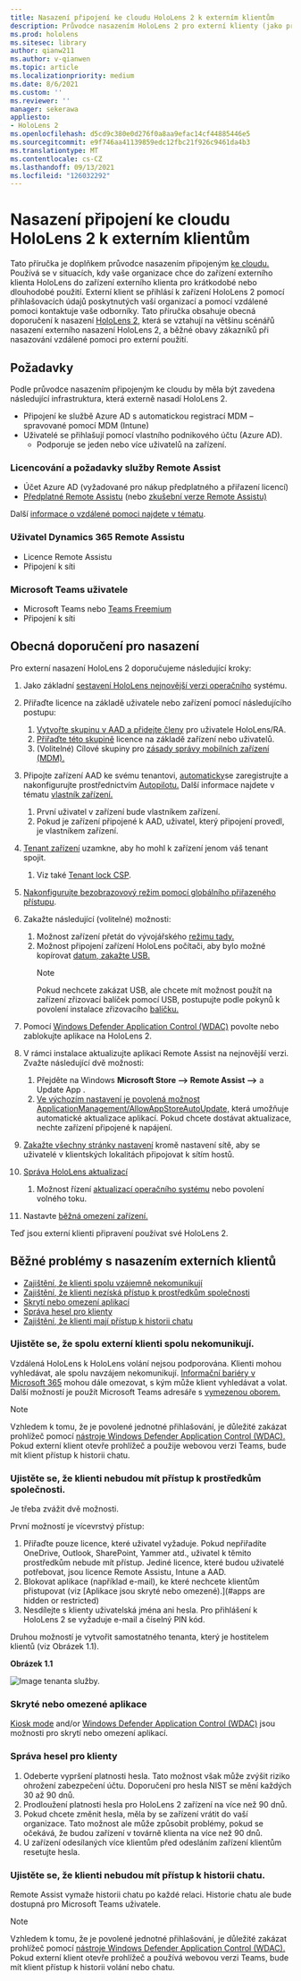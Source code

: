 ```yaml
---
title: Nasazení připojení ke cloudu HoloLens 2 k externím klientům
description: Průvodce nasazením HoloLens 2 pro externí klienty (jako příklad s vzdálenou asistencí)
ms.prod: hololens
ms.sitesec: library
author: qianw211
ms.author: v-qianwen
ms.topic: article
ms.localizationpriority: medium
ms.date: 8/6/2021
ms.custom: ''
ms.reviewer: ''
manager: sekerawa
appliesto:
- HoloLens 2
ms.openlocfilehash: d5cd9c380e0d276f0a8aa9efac14cf44885446e5
ms.sourcegitcommit: e9f746aa41139859edc12fbc21f926c9461da4b3
ms.translationtype: MT
ms.contentlocale: cs-CZ
ms.lasthandoff: 09/13/2021
ms.locfileid: "126032292"
---
```

# <a name="deploy-cloud-connected-hololens-2-to-external-clients"></a>Nasazení připojení ke cloudu HoloLens 2 k externím klientům

Tato příručka je doplňkem průvodce nasazením připojeným [ke cloudu.](hololens2-cloud-connected-overview.md) Používá se v situacích, kdy vaše organizace chce do zařízení externího klienta HoloLens do zařízení externího klienta pro krátkodobé nebo dlouhodobé použití. Externí klient se přihlásí k zařízení HoloLens 2 pomocí přihlašovacích údajů [](/dynamics365/mixed-reality/remote-assist/ra-overview) poskytnutých vaší organizací a pomocí vzdálené pomoci kontaktuje vaše odborníky. Tato příručka obsahuje obecná doporučení k nasazení [HoloLens 2,](#general-deployment-recommendations) která se vztahují [](#common-external-client-deployment-concerns) na většinu scénářů nasazení externího nasazení HoloLens 2, a běžné obavy zákazníků při nasazování vzdálené pomoci pro externí použití. 

## <a name="prerequisites"></a>Požadavky

Podle průvodce nasazením připojeným [](hololens2-cloud-connected-overview.md) ke cloudu by měla být zavedena následující infrastruktura, která externě nasadí HoloLens 2.

- Připojení ke službě Azure AD s automatickou registrací MDM – spravované pomocí MDM (Intune)
- Uživatelé se přihlašují pomocí vlastního podnikového účtu (Azure AD).
    - Podporuje se jeden nebo více uživatelů na zařízení.

### <a name="remote-assist-licensing-and-requirements"></a>Licencování a požadavky služby Remote Assist

- Účet Azure AD (vyžadované pro nákup předplatného a přiřazení licencí)
- [Předplatné Remote Assistu](/dynamics365/mixed-reality/remote-assist/buy-and-deploy-remote-assist) (nebo [zkušební verze Remote Assistu)](/dynamics365/mixed-reality/remote-assist/try-remote-assist)

Další [informace o vzdálené pomoci najdete v tématu](/hololens/hololens2-cloud-connected-overview#learn-about-remote-assist).

### <a name="dynamics-365-remote-assist-user"></a>Uživatel Dynamics 365 Remote Assistu

- Licence Remote Assistu
- Připojení k síti

### <a name="microsoft-teams-user"></a>Microsoft Teams uživatele

- Microsoft Teams nebo [Teams Freemium](https://products.office.com/microsoft-teams/free)
- Připojení k síti

## <a name="general-deployment-recommendations"></a>Obecná doporučení pro nasazení

Pro externí nasazení HoloLens 2 doporučujeme následující kroky:

1. Jako základní [sestavení HoloLens nejnovější verzi operačního](https://aka.ms/hololens2download) systému.
1. Přiřaďte licence na základě uživatele nebo zařízení pomocí následujícího postupu:
    1. [Vytvořte skupinu v AAD a přidejte členy](/azure/active-directory/fundamentals/active-directory-groups-create-azure-portal#create-a-basic-group-and-add-members) pro uživatele HoloLens/RA.
    1. [Přiřaďte této skupině](/azure/active-directory/enterprise-users/licensing-groups-assign#:~:text=In%20this%20article%201%20Assign%20the%20required%20licenses,3%20Check%20for%20license%20problems%20and%20resolve%20them) licence na základě zařízení nebo uživatelů.
    1. (Volitelné) Cílové skupiny pro [zásady správy mobilních zařízení (MDM).](hololens-enroll-mdm.md)

1. Připojte zařízení AAD ke svému tenantovi, [automaticky](/hololens/hololens-enroll-mdm#auto-enrollment-in-mdm)se zaregistrujte a nakonfigurujte prostřednictvím [Autopilotu.](/hololens/hololens2-autopilot) Další informace najdete v tématu [vlastník zařízení.](/hololens/security-adminless-os#device-owner)
    1. První uživatel v zařízení bude vlastníkem zařízení.
    1. Pokud je zařízení připojené k AAD, uživatel, který připojení provedl, je vlastníkem zařízení.
    
1. [Tenant zařízení](/hololens/hololens-release-notes#tenantlockdown-csp-and-autopilot) uzamkne, aby ho mohl k zařízení jenom váš tenant spojit.
    1. Viz také [Tenant lock CSP](/windows/client-management/mdm/tenantlockdown-csp).

1. [Nakonfigurujte bezobrazovový režim pomocí globálního přiřazeného přístupu](/hololens/hololens-global-assigned-access-kiosk).

1. Zakažte následující (volitelné) možnosti:
    1. Možnost zařízení přetát do vývojářského [režimu tady.](/windows/client-management/mdm/policy-csp-applicationmanagement#applicationmanagement-allowdeveloperunlock)
    1. Možnost připojení zařízení HoloLens počítači, aby bylo možné kopírovat [datum, zakažte USB.](/windows/client-management/mdm/policy-csp-connectivity#connectivity-allowusbconnection)
       > [!NOTE]
        > Pokud nechcete zakázat USB, ale chcete mít možnost použít na zařízení zřizovací balíček pomocí USB, postupujte podle pokynů k povolení instalace zřizovacího [balíčku.](/windows/client-management/mdm/policy-csp-security#security-allowaddprovisioningpackage)

1. Pomocí [Windows Defender Application Control (WDAC)](/hololens/windows-defender-application-control-wdac) povolte nebo zablokujte aplikace na HoloLens 2.
1. V rámci instalace aktualizujte aplikaci Remote Assist na nejnovější verzi. Zvažte následující dvě možnosti:
    1. Přejděte na Windows **Microsoft Store --> Remote Assist -->** a Update App .
    1. [Ve výchozím nastavení je povolená možnost ApplicationManagement/AllowAppStoreAutoUpdate,](/windows/client-management/mdm/policy-csp-applicationmanagement#applicationmanagement-allowappstoreautoupdate) která umožňuje automatické aktualizace aplikací. Pokud chcete dostávat aktualizace, nechte zařízení připojené k napájení.
1. [Zakažte všechny stránky nastavení](/hololens/settings-uri-list) kromě nastavení sítě, aby se uživatelé v klientských lokalitách připojovat k sítím hostů.
1. [Správa HoloLens aktualizací](/hololens/hololens-updates)
    1. Možnost řízení [aktualizací operačního systému](/mem/intune/protect/windows-update-for-business-configure#create-and-assign-update-rings) nebo povolení volného toku.
1. Nastavte [běžná omezení zařízení.](/hololens/hololens-common-device-restrictions)

Teď jsou externí klienti připravení používat své HoloLens 2.

## <a name="common-external-client-deployment-concerns"></a>Běžné problémy s nasazením externích klientů

- [Zajištění, že klienti spolu vzájemně nekomunikují](#ensure-that-external-clients-cant-communicate-with-one-another)
- [Zajištění, že klienti nezíská přístup k prostředkům společnosti](#ensure-that-clients-wont-have-access-to-company-resources)
- [Skrytí nebo omezení aplikací](#hidden-or-restricted-apps)
- [Správa hesel pro klienty](#password-management-for-your-clients) 
- [Zajištění, že klienti mají přístup k historii chatu](#ensure-that-clients-wont-have-access-to-chat-history)

### <a name="ensure-that-external-clients-cant-communicate-with-one-another"></a>Ujistěte se, že spolu externí klienti spolu nekomunikují.

Vzdálená HoloLens k HoloLens volání nejsou podporována. Klienti mohou vyhledávat, ale spolu navzájem nekomunikují. [Informační bariéry v Microsoft 365](/microsoft-365/compliance/information-barriers) mohou dále omezovat, s kým může klient vyhledávat a volat. Další možností je použít Microsoft Teams adresáře s [vymezenou oborem.](/MicrosoftTeams/teams-scoped-directory-search)

 > [!NOTE]
> Vzhledem k tomu, že je povolené jednotné přihlašování, je důležité zakázat prohlížeč pomocí [nástroje Windows Defender Application Control (WDAC).](/hololens/windows-defender-application-control-wdac) Pokud externí klient otevře prohlížeč a použije webovou verzi Teams, bude mít klient přístup k historii chatu.

### <a name="ensure-that-clients-wont-have-access-to-company-resources"></a>Ujistěte se, že klienti nebudou mít přístup k prostředkům společnosti.

Je třeba zvážit dvě možnosti.

První možností je vícevrstvý přístup:

1. Přiřaďte pouze licence, které uživatel vyžaduje. Pokud nepřiřadíte OneDrive, Outlook, SharePoint, Yammer atd., uživatel k těmito prostředkům nebude mít přístup. Jediné licence, které budou uživatelé potřebovat, jsou licence Remote Assistu, Intune a AAD.
1. Blokovat aplikace (například e-mail), ke které nechcete klientům přistupovat (viz [Aplikace jsou skryté nebo omezené).](#apps are hidden or restricted)
1. Nesdílejte s klienty uživatelská jména ani hesla. Pro přihlášení k HoloLens 2 se vyžaduje e-mail a číselný PIN kód.

Druhou možností je vytvořit samostatného tenanta, který je hostitelem klientů (viz Obrázek 1.1).

**Obrázek 1.1**

![Image tenanta služby.](./images/hololens-service-tenant-image.png)

### <a name="hidden-or-restricted-apps"></a>Skryté nebo omezené aplikace

[Kiosk mode](/hololens/hololens-kiosk) and/or [Windows Defender Application Control (WDAC)](/hololens/windows-efender-application-control-wdac) jsou možnosti pro skrytí nebo omezení aplikací.

### <a name="password-management-for-your-clients"></a>Správa hesel pro klienty

1. Odeberte vypršení platnosti hesla. Tato možnost však může zvýšit riziko ohrožení zabezpečení účtu. Doporučení pro hesla NIST se mění každých 30 až 90 dnů.
1. Prodloužení platnosti hesla pro HoloLens 2 zařízení na více než 90 dnů.
1. Pokud chcete změnit hesla, měla by se zařízení vrátit do vaší organizace. Tato možnost ale může způsobit problémy, pokud se očekává, že budou zařízení v továrně klienta na více než 90 dnů.  
1. U zařízení odesílaných více klientům před odesláním zařízení klientům resetujte hesla.

### <a name="ensure-that-clients-wont-have-access-to-chat-history"></a>Ujistěte se, že klienti nebudou mít přístup k historii chatu.

Remote Assist vymaže historii chatu po každé relaci. Historie chatu ale bude dostupná pro Microsoft Teams uživatele.

> [!NOTE]
> Vzhledem k tomu, že je povolené jednotné přihlašování, je důležité zakázat prohlížeč pomocí [nástroje Windows Defender Application Control (WDAC).](/hololens/windows-defender-application-control-wdac)  Pokud externí klient otevře prohlížeč a používá webovou verzi Teams, bude mít klient přístup k historii volání nebo chatu.
